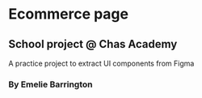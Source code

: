 # Ecommerce page #

## School project @ Chas Academy ##

A practice project to extract UI components from Figma


### By Emelie Barrington ### 
